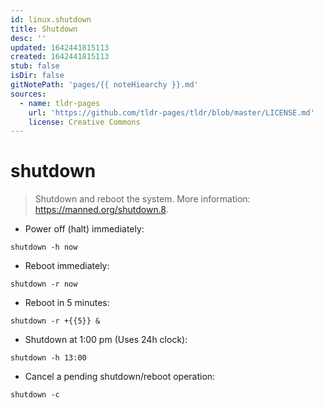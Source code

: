 ```yaml
---
id: linux.shutdown
title: Shutdown
desc: ''
updated: 1642441815113
created: 1642441815113
stub: false
isDir: false
gitNotePath: 'pages/{{ noteHiearchy }}.md'
sources:
  - name: tldr-pages
    url: 'https://github.com/tldr-pages/tldr/blob/master/LICENSE.md'
    license: Creative Commons
---
```

# shutdown

> Shutdown and reboot the system.
> More information: <https://manned.org/shutdown.8>.

- Power off (halt) immediately:

`shutdown -h now`

- Reboot immediately:

`shutdown -r now`

- Reboot in 5 minutes:

`shutdown -r +{{5}} &`

- Shutdown at 1:00 pm (Uses 24h clock):

`shutdown -h 13:00`

- Cancel a pending shutdown/reboot operation:

`shutdown -c`

